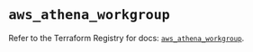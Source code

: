 # `aws_athena_workgroup`

Refer to the Terraform Registry for docs: [`aws_athena_workgroup`](https://registry.terraform.io/providers/hashicorp/aws/5.35.0/docs/resources/athena_workgroup).
